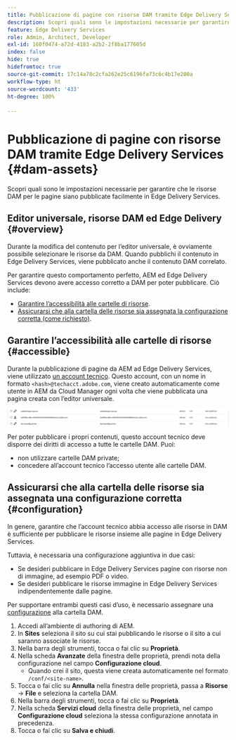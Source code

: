```yaml
---
title: Pubblicazione di pagine con risorse DAM tramite Edge Delivery Services
description: Scopri quali sono le impostazioni necessarie per garantire che le risorse DAM per le pagine siano pubblicate facilmente in Edge Delivery Services.
feature: Edge Delivery Services
role: Admin, Architect, Developer
exl-id: 160f0474-a72d-4183-a2b2-2f8ba177605d
index: false
hide: true
hidefromtoc: true
source-git-commit: 17c14a78c2cfa262e25c6196fa73c6c4b17e200a
workflow-type: ht
source-wordcount: '433'
ht-degree: 100%

---
```


# Pubblicazione di pagine con risorse DAM tramite Edge Delivery Services {#dam-assets}

Scopri quali sono le impostazioni necessarie per garantire che le risorse DAM per le pagine siano pubblicate facilmente in Edge Delivery Services.

## Editor universale, risorse DAM ed Edge Delivery {#overview}

Durante la modifica del contenuto per l’editor universale, è ovviamente possibile selezionare le risorse da DAM. Quando pubblichi il contenuto in Edge Delivery Services, viene pubblicato anche il contenuto DAM correlato.

Per garantire questo comportamento perfetto, AEM ed Edge Delivery Services devono avere accesso corretto a DAM per poter pubblicare. Ciò include:

* [Garantire l’accessibilità alle cartelle di risorse](#accessible).
* [Assicurarsi che alla cartella delle risorse sia assegnata la configurazione corretta (come richiesto)](#configuration).

## Garantire l’accessibilità alle cartelle di risorse {#accessible}

Durante la pubblicazione di pagine da AEM ad Edge Delivery Services, viene utilizzato [un account tecnico](/help/implementing/developing/introduction/generating-access-tokens-for-server-side-apis.md). Questo account, con un nome in formato `<hash>@techacct.adobe.com`, viene creato automaticamente come utente in AEM da Cloud Manager ogni volta che viene pubblicata una pagina creata con l’editor universale.

![Account tecnico](/help/edge/wysiwyg-authoring/assets/dam-assets/technical-account.png)

Per poter pubblicare i propri contenuti, questo account tecnico deve disporre dei diritti di accesso a tutte le cartelle DAM. Puoi:

* non utilizzare cartelle DAM private;
* concedere all’account tecnico l’accesso utente alle cartelle DAM.

## Assicurarsi che alla cartella delle risorse sia assegnata una configurazione corretta {#configuration}

In genere, garantire che l’account tecnico abbia accesso alle risorse in DAM è sufficiente per pubblicare le risorse insieme alle pagine in Edge Delivery Services.

Tuttavia, è necessaria una configurazione aggiuntiva in due casi:

* Se desideri pubblicare in Edge Delivery Services pagine con risorse non di immagine, ad esempio PDF o video.
* Se desideri pubblicare le risorse immagine in Edge Delivery Services indipendentemente dalle pagine.

Per supportare entrambi questi casi d’uso, è necessario assegnare una [configurazione](/help/implementing/developing/introduction/configurations.md) alla cartella DAM.

1. Accedi all’ambiente di authoring di AEM.
1. In **Sites** seleziona il sito su cui stai pubblicando le risorse o il sito a cui saranno associate le risorse.
1. Nella barra degli strumenti, tocca o fai clic su **Proprietà**.
1. Nella scheda **Avanzate** della finestra delle proprietà, prendi nota della configurazione nel campo **Configurazione cloud**.
   * Quando crei il sito, questa viene creata automaticamente nel formato `/conf/<site-name>`.
1. Tocca o fai clic su **Annulla** nella finestra delle proprietà, passa a **Risorse** -> **File** e seleziona la cartella DAM.
1. Nella barra degli strumenti, tocca o fai clic su **Proprietà**.
1. Nella scheda **Servizi cloud** della finestra delle proprietà, nel campo **Configurazione cloud** seleziona la stessa configurazione annotata in precedenza.
1. Tocca o fai clic su **Salva e chiudi**.
